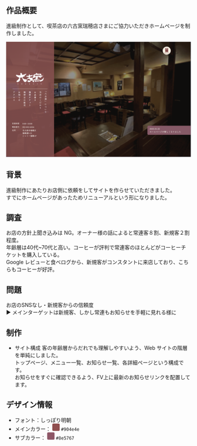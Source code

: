 ## 作品概要

進級制作として、喫茶店の六古窯瑞穂店さまにご協力いただきホームページを制作しました。

<img src="./img.png">

## 背景

進級制作にあたりお店側に依頼をしてサイトを作らせていただきました。<br>
すでにホームページがあったためリニューアルという形になりました。

## 調査

お店の方針上聞き込みは NG。オーナー様の話によると常連客８割、新規客２割程度。<br>
年齢層は40代~70代と高い。コーヒーが評判で常連客のほとんどがコーヒーチケットを購入している。<br>
Google レビューと食べログから、新規客がコンスタントに来店しており、こちらもコーヒーが好評。<br>

## 問題

お店のSNSなし・新規客からの信頼度<br>
▶︎ メインターゲットは新規客、しかし常連もお知らせを手軽に見れる様に

## 制作
- サイト構成
客の年齢層からだれでも理解しやすいよう、Web サイトの階層を単純にしました。<br>
トップページ、メニュー一覧、お知らせ一覧、各詳細ページという構成です。<br>
お知らせをすぐに確認できるよう、FV上に最新のお知らせリンクを配置してます。

## デザイン情報

- フォント：しっぽり明朝
- メインカラー： <span style="display:inline-block; width:20px; height:20px; background-color:#904e4e; border-radius:3px;"></span> `#904e4e`
- サブカラー： <span style="display:inline-block; width:20px; height:20px; background-color:#8e5767; border-radius:3px;"></span> `#8e5767`
